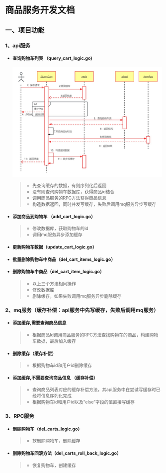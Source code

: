 # 商品服务开发文档

## 一、项目功能

### 1、api服务

- #### 查询购物车列表 （query_cart_logic.go)

  ![](../../img/购物车查询时序图.jpg)

  > - 先查询缓存的数据，有则序列化后返回
  > - 没有则查询购物车数据库，获得商品id结合
  > - 调用商品服务的RPC方法获得商品信息
  > - 构造数据返回，同时并发写缓存，失败后调用mq服务异步写缓存

- #### 添加商品到购物车 （add_cart_logic.go）

  > - 修改数据库，获取购物车的id
  > - 调用mq服务异步添加缓存

- #### 更新购物车数据（update_cart_logic.go）

- #### 批量删除购物车中商品（del_cart_items_logic.go）

- #### 删除购物车中商品（del_cart_item_logic.go）

  > - 以上三个方法相同操作
  > - 修改数据库
  > - 删除缓存，如果失败调用mq服务异步删除缓存

### 2、mq服务（缓存补偿：api服务中先写缓存，失败后调用mq服务）

- #### 添加缓存,需要查询商品信息
  > - 根据商品Id调用商品服务的RPC方法查找购物车的商品，构建购物车数据，最后加入缓存
  
- #### 删除缓存（缓存补偿）
  > - 根据购物车id和用户id删除缓存

- #### 添加缓存,不需要查询商品信息 （缓存补偿）
  > - 查询商品列表对应的缓存补偿方法，其api服务中在尝试写缓存时已经将信息序列化完成
  > - 根据购物车id和用户id以及“else”字段的值直接写缓存

### 3、RPC服务

- #### 删除购物车（del_carts_logic.go）

  > - 软删除购物车，删除缓存

- #### 删除购物车回滚方法（del_carts_roll_back_logic.go）

  > - 恢复购物车，创建缓存